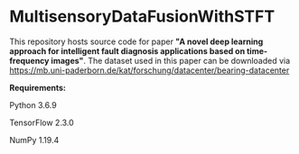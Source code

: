 # MultisensoryDataFusionWithSTFT

This repository hosts source code for paper <b>"A novel deep learning approach for intelligent fault diagnosis applications based on time-frequency images"</b>. The dataset used in this paper can be downloaded via https://mb.uni-paderborn.de/kat/forschung/datacenter/bearing-datacenter

<b>Requirements:</b>

Python 3.6.9

TensorFlow 2.3.0

NumPy 1.19.4
